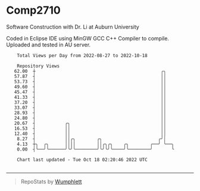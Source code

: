 # Comp2710
Software Construction with Dr. Li at Auburn University

Coded in Eclipse IDE using MinGW GCC C++ Compiler to compile.
Uploaded and tested in AU server.

```
    Total Views per Day from 2022-08-27 to 2022-10-18

    Repository Views
   62.00  ┼                                               ╭╮
   57.87  ┤                                               ││
   53.73  ┤                                               ││
   49.60  ┤                                               ││
   45.47  ┤                                               ││
   41.33  ┤                                               ││
   37.20  ┤                                               ││
   33.07  ┤                                               ││
   28.93  ┤                                               ││
   24.80  ┤                                               ││
   20.67  ┤           ╭╮                                  ││
   16.53  ┤           ││                                  ││
   12.40  ┤           ││                                  ││
    8.27  ┤           ││╭╮        ╭╮                     ╭╯│
    4.13  ┼╮  ╭╮      ││││        ││╭╮╭╮    ╭╮        ╭──╯ ╰──╮
    0.00  ┤╰──╯╰──────╯╰╯╰────────╯╰╯╰╯╰────╯╰────────╯       ╰

    Chart last updated - Tue Oct 18 02:20:46 2022 UTC
    
```

---

> RepoStats by [Wumphlett](https://github.com/Wumphlett)
